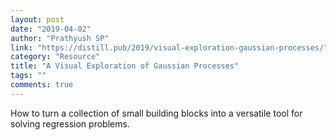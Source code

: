 ```yaml
---
layout: post
date: "2019-04-02"
author: "Prathyush SP"
link: "https://distill.pub/2019/visual-exploration-gaussian-processes/"
category: "Resource"
title: "A Visual Exploration of Gaussian Processes"
tags: ""
comments: true
---
```

How to turn a collection of small building blocks into a versatile tool for solving regression problems.